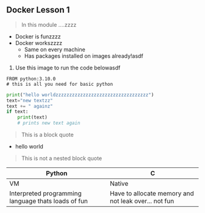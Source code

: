 ## Docker Lesson 1

> In this module ....zzzz


- Docker is funzzzz
- Docker workszzzz
  - Same on every machine
  - Has packages installed on images already!asdf

1. Use this image to run the code belowasdf
  ```
  FROM python:3.10.0
  # this is all you need for basic python
  ```

```python
print("hello worldzzzzzzzzzzzzzzzzzzzzzzzzzzzzzzzzzz")
text="new textzz"
text += " againz"
if text:
    print(text)
    # prints new text again
```

> This is a block quote

- hello world
> This is not a nested block quote


| Python | C |
| ----------- | ----------- |
| VM | Native |
| Interpreted programming language thats loads of fun | Have to allocate memory and not leak over... not fun |
